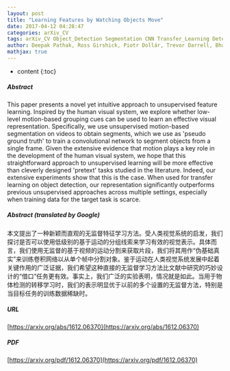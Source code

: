 ```yaml
---
layout: post
title: "Learning Features by Watching Objects Move"
date: 2017-04-12 04:28:47
categories: arXiv_CV
tags: arXiv_CV Object_Detection Segmentation CNN Transfer_Learning Detection
author: Deepak Pathak, Ross Girshick, Piotr Dollár, Trevor Darrell, Bharath Hariharan
mathjax: true
---
```


* content
{:toc}

##### Abstract
This paper presents a novel yet intuitive approach to unsupervised feature learning. Inspired by the human visual system, we explore whether low-level motion-based grouping cues can be used to learn an effective visual representation. Specifically, we use unsupervised motion-based segmentation on videos to obtain segments, which we use as 'pseudo ground truth' to train a convolutional network to segment objects from a single frame. Given the extensive evidence that motion plays a key role in the development of the human visual system, we hope that this straightforward approach to unsupervised learning will be more effective than cleverly designed 'pretext' tasks studied in the literature. Indeed, our extensive experiments show that this is the case. When used for transfer learning on object detection, our representation significantly outperforms previous unsupervised approaches across multiple settings, especially when training data for the target task is scarce.

##### Abstract (translated by Google)
本文提出了一种新颖而直观的无监督特征学习方法。受人类视觉系统的启发，我们探讨是否可以使用低级别的基于运动的分组线索来学习有效的视觉表示。具体而言，我们使用无监督的基于视频的运动分割来获取片段，我们将其用作“伪基础真实”来训练卷积网络以从单个帧中分割对象。鉴于运动在人类视觉系统发展中起着关键作用的广泛证据，我们希望这种直接的无监督学习方法比文献中研究的巧妙设计的“借口”任务更有效。事实上，我们广泛的实验表明，情况就是如此。当用于物体检测的转移学习时，我们的表示明显优于以前的多个设置的无监督方法，特别是当目标任务的训练数据稀缺时。

##### URL
[https://arxiv.org/abs/1612.06370](https://arxiv.org/abs/1612.06370)

##### PDF
[https://arxiv.org/pdf/1612.06370](https://arxiv.org/pdf/1612.06370)

